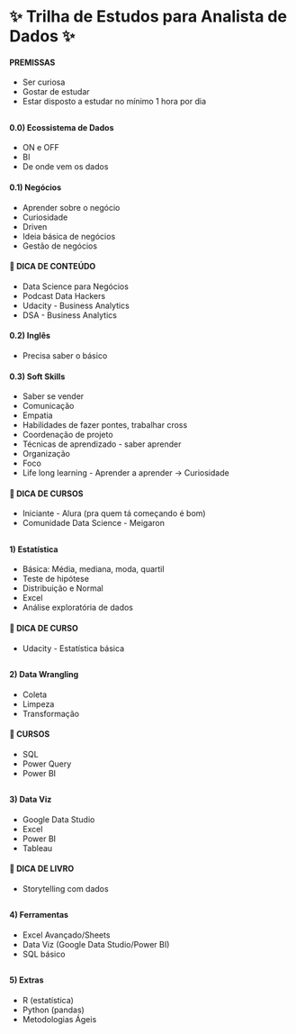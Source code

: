 # ✨ Trilha de Estudos para Analista de Dados ✨

  <div>
  
####    PREMISSAS
  - Ser curiosa
  - Gostar de estudar
  - Estar disposto a estudar no mínimo 1 hora por dia
  
##
 
####    0.0) Ecossistema de Dados
  - ON e OFF
  - BI 
  - De onde vem os dados
  
####    0.1) Negócios
  - Aprender sobre o negócio
  - Curiosidade 
  - Driven
  - Ideia básica de negócios
  - Gestão de negócios

####  📍      DICA DE CONTEÚDO
   - Data Science para Negócios
   - Podcast Data Hackers 
   - Udacity - Business Analytics 
   - DSA - Business Analytics
  
####    0.2) Inglês
  - Precisa saber o básico

####    0.3) Soft Skills
  - Saber se vender
  - Comunicação
  - Empatia
  - Habilidades de fazer pontes, trabalhar cross
  - Coordenação de projeto
  - Técnicas de aprendizado - saber aprender
  - Organização
  - Foco
  - Life long learning - Aprender a aprender → Curiosidade 

 ####  📍      DICA DE CURSOS
   - Iniciante - Alura (pra quem tá começando é bom)
  - Comunidade Data Science - Meigaron

##
 
####    1) Estatística
  - Básica: Média, mediana, moda, quartil 
  - Teste de hipótese 
  - Distribuição e Normal
  - Excel
  - Análise exploratória de dados

 ####  📍      DICA DE CURSO 
  
  - Udacity - Estatística básica

 ##

 ####    2) Data Wrangling
  - Coleta
  - Limpeza
  - Transformação

  ####  📍      CURSOS
  
  - SQL
  - Power Query
  - Power BI
  
##
  
####    3) Data Viz
  - Google Data Studio
  - Excel
  - Power BI
  - Tableau
 
 ####  📍      DICA DE LIVRO
  
  - Storytelling com dados
  
 ##
  
 ####    4) Ferramentas
  - Excel Avançado/Sheets
  - Data Viz (Google Data Studio/Power BI)
  - SQL básico
 
 ##
  
####    5) Extras
  - R (estatística)
  - Python (pandas)
  - Metodologias Ágeis
 
 </div>


